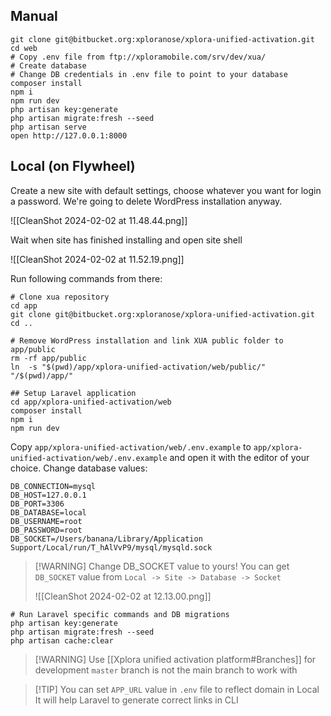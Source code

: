 ## Manual
```
git clone git@bitbucket.org:xploranose/xplora-unified-activation.git
cd web
# Copy .env file from ftp://xploramobile.com/srv/dev/xua/
# Create database
# Change DB credentials in .env file to point to your database
composer install
npm i
npm run dev
php artisan key:generate
php artisan migrate:fresh --seed
php artisan serve
open http://127.0.0.1:8000
```
## Local (on Flywheel)

Create a new site with default settings, choose whatever you want for login a password. We're going to delete WordPress installation anyway. 

![[CleanShot 2024-02-02 at 11.48.44.png]]

Wait when site has finished installing and open site shell

![[CleanShot 2024-02-02 at 11.52.19.png]]

Run following commands from there:

```
# Clone xua repository
cd app
git clone git@bitbucket.org:xploranose/xplora-unified-activation.git
cd ..

# Remove WordPress installation and link XUA public folder to app/public
rm -rf app/public
ln  -s "$(pwd)/app/xplora-unified-activation/web/public/" "/$(pwd)/app/"

## Setup Laravel application
cd app/xplora-unified-activation/web
composer install
npm i
npm run dev

```
Copy `app/xplora-unified-activation/web/.env.example` to `app/xplora-unified-activation/web/.env.example` and open it with the editor of your choice. Change database values:

```
DB_CONNECTION=mysql
DB_HOST=127.0.0.1
DB_PORT=3306
DB_DATABASE=local
DB_USERNAME=root
DB_PASSWORD=root
DB_SOCKET=/Users/banana/Library/Application Support/Local/run/T_hAlVvP9/mysql/mysqld.sock
```

> [!WARNING] Change DB_SOCKET value to yours!
> You can get `DB_SOCKET` value from `Local -> Site -> Database -> Socket`
> 
> ![[CleanShot 2024-02-02 at 12.13.00.png]]

```
# Run Laravel specific commands and DB migrations
php artisan key:generate
php artisan migrate:fresh --seed
php artisan cache:clear
```

> [!WARNING] Use [[Xplora unified activation platform#Branches]] for development
> `master` branch is not the main branch to work with

> [!TIP] You can set `APP_URL` value in `.env` file to reflect domain in Local
> It will help Laravel to generate correct links in CLI

